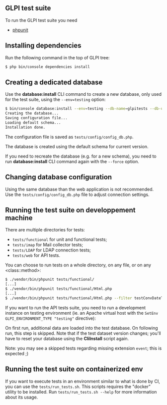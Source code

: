 ## GLPI test suite

To run the GLPI test suite you need

* [phpunit](https://phpunit.de)

Installing dependencies
-----------------------

Run the following command in the top of GLPI tree:

```bash
$ php bin/console dependencies install
```

Creating a dedicated database
-----------------------------

Use the **database:install** CLI command to create a new database,
only used for the test suite, using the `--env=testing` option:

```bash
$ bin/console database:install --env=testing --db-name=glpitests --db-user=root --db-password=xxxx
Creating the database...
Saving configuration file...
Loading default schema...
Installation done.
```

The configuration file is saved as `tests/config/config_db.php`.

The database is created using the default schema for current version.

If you need to recreate the database (e.g. for a new schema), you need to run
**database:install** CLI command again with the `--force` option.


Changing database configuration
-------------------------------

Using the same database than the web application is not recommended. Use the `tests/config/config_db.php` file to adjust connection settings.

Running the test suite on developpement machine
-----------------------------------------------

There are multiple directories for tests:
- `tests/functional` for unit and functional tests;
- `tests/imap` for Mail collector tests;
- `tests/LDAP` for LDAP connection tests;
- `tests/web` for API tests.

You can choose to run tests on a whole directory, on any file, or on any \<class::method>:

```bash
$ ./vendor/bin/phpunit tests/functional/
[...]
$ ./vendor/bin/phpunit tests/functional/Html.php
[...]
$ ./vendor/bin/phpunit tests/functional/Html.php --filter testConvDateTime
```

If you want to run the API tests suite, you need to run a development instance on testing environment (ie. an Apache virtual host with the `SetEnv GLPI_ENVIRONMENT_TYPE "testing"` directive):

On first run, additional data are loaded into the test database. On following run, this step is skipped. Note that if the test dataset version changes; you'll have to reset your database using the **CliInstall** script again.

Note: you may see a skipped tests regarding missing extension `event`; this is expected ;)

Running the test suite on containerized env
-------------------------------------------

If you want to execute tests in an environment similar to what is done by CI, you can use the `tests/run_tests.sh`.
This scripts requires the "docker" utility to be installed.
Run `tests/run_tests.sh --help` for more information about its usage.

